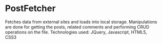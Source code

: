# PostFetcher
Fetches data from external sites and loads into local storage. Manipulations are done for getting the posts, related comments and performing CRUD operations on the file. Technologies used: JQuery, Javascript, HTML5, CSS3
